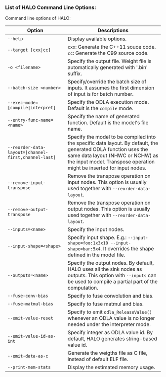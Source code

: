 ### List of HALO Command Line Options: <a name="list-of-halo-command-line-options"/>

Command line options of HALO:

| Option                                               | Descriptions                                                                                                                                                                                                                |
| ---------------------------------------------------- | --------------------------------------------------------------------------------------------------------------------------------------------------------------------------------------------------------------------------- |
| `--help`                                             | Display available options.                                                                                                                                                                                                  |
| `--target [cxx\|cc]`                                 | `cxx`: Generate the C++11 souce code.  <br> `cc`: Generate the C99 source code.                                                                                                                                             |
| `-o <filename>`                                      | Specify the output file. Weight file is automatically generated with '.bin' suffix.                                                                                                                                         |
| `--batch-size <number>`                              | Specify/override the batch size of inputs. It assumes the first dimension of input is for batch number.                                                                                                                     |
| `--exec-mode=[compile\|interpret]`                    | Specify the ODLA execution mode. Default is the `compile` mode.                                                                                                                                                             |
| `--entry-func-name=<name>`                           | Specify the name of generated function. Default is the model's file name.                                                                                                                                                   |
| `--reorder-data-layout=[channel-first,channel-last]` | Specify the model to be compiled into the specific data layout. By default, the generated ODLA function uses the same data layout (NHWC or NCHW) as the input model. Transpose operation might be inserted for input nodes. |
| `--remove-input-transpose`                           | Remove the transpose operation on input nodes. This option is usually used together with `--reorder-data-layout`.                                                                                                           |
| `--remove-output-transpose`                          | Remove the transpose operation on output nodes. This option is usually used together with `--reorder-data-layout`.                                                                                                          |
| `--inputs=<name>`                                    | Specify the input nodes.                                                                                                                                                                                                    |
| `--input-shape=<shape>`                              | Specify input shape. E.g.: `--input-shape=foo:1x3x10 --input-shape=bar:5x4`. It overrides the shape defined in the model file.                                                                                              |
| `--outputs=<name>`                                   | Specify the output nodes. By default, HALO uses all the sink nodes as outputs. This option with `--inputs` can be used to compile a partial part of the computation.                                                        |
| `--fuse-conv-bias`                                   | Specify to fuse convolution and bias.                                                                                                                                                                                       |
| `--fuse-matmul-bias`                                 | Specify to fuse matmul and bias.                                                                                                                                                                                            |
| `--emit-value-reset`                                 | Specify to emit `odla_ReleaseValue()` whenever an ODLA value is no longer needed under the interpreter mode.                                                                                                                |
| `--emit-value-id-as-int`                             | Specify integer as ODLA value id. By default, HALO generates string-based value id.                                                                                                                                         |
| `--emit-data-as-c`                                   | Generate the weigths file as C file, instead of default ELF file.                                                                                                                                                           |
| `--print-mem-stats`                                  | Display the estimated memory usage.                                                                                                                                                                                         |


